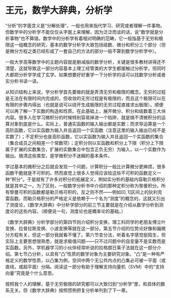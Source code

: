 # 王元，数学大辞典，分析学

“分析”的字面含义是“分解处理”，一般也用来指代学习、研究或者理解一件事物。但数学中的分析学不能仅仅从字面上来理解，因为泛泛而谈的话，说“数学就是分析事物”也不算错。数学中的分析学有着相对明确的范畴，它一般指基于无穷和极限这一组概念的研究，基本的数学分析学大致包括级数、微分和积分三个部分（但是微分方程之类已经形成了一套自己的方法的部分一般不算到数学分析学中）。

一般大学高等数学中的主题内容就是删减版的数学分析，关键是很多教材讲得还不清楚，这就导致这一部分内容基本上理工经管类的大学生都接触过分析学，但同时大都把分析学学成了玄学。如果想要好好重学一下分析学的话可以找数学分析或者实分析书读一读。

从知识结构上来说，学分析学首先要做的就是弄清无穷和极限的概念。无穷的过程是无法在有限时间内完成的，但收敛的无穷过程是有极限的，而且这个极限可以在有限的步骤内得出（也就是说可以绕开生成极限的无穷过程直接求出极限）。顺便可以再了解一下实数的构造和性质。在此基础上，展开微分、积分和级数着三大块内容。很多人在学习微积分的时候特别容易掉进一个陷阱，就是搞不清微积分的运算对象到底是什么。实际上，普通实函数的输入输出都是实数；而求导运算是一个高阶函数，它以实函数为输入并且返回一个实函数（注意这里的输入输出已经不是实数了）；不定积分也是高阶函数，它以实函数为输入并且返回一个实函数的集合（集合成员之间相差一个常数项）；定积分则以实函数和积分上下限（积分上下限属于扩展的实数集合，扩展的实数集合中包含正负无穷）为输入，以一个实数作为输出。搞清这些类型，是学微积分不迷糊的基本条件。

学过基本的微积分之后就会发现一个问题，计算积分一般比计算微分更麻烦，很多函数干脆就是不可积的。然而直觉上很多人觉得应该给这些不可积的函数定义一种“积分”。于是就有了许多对积分的拓展定义，例如实分析的基础内容勒贝格积分就是其中之一。为了区别，一般数学分析书中介绍的那种定积分称为黎曼积分。所有黎曼可积的函数都是勒贝格可积的，反之则不然——例如$[0,1]$区间上的狄利克雷函数。而勒贝格积分的严格定义是依赖于一个名为“测度”的概念的，这就又引出了测度论，《数学大辞典》中分析学部分的前三节主要就是在介绍从数学分析到测度论的这些内容。（顺便说一句，测度论也是概率论的基础。）

《数学大辞典》分析学部分的第四节则介绍积分变换，理工科同学的老朋友傅立叶变换、拉普拉斯变换、小波变换等就在这一部分。第五节介绍的位势论好像和偏微分方程有关，但这一部分我就看不懂了。第六节变分法，听着名字感觉挺陌生，但实际上主要思想很熟悉，就是求极值问题——只不过问题中的自变量不是实数而是实函数。另外，学机器学习的小伙伴经常听说的拉格朗日乘子法就在这一部分介绍。第七节凸分析，以具有“凸”性质的数学对象为主要研究对象。“凸”是一种有严格定义的数学性质，以凸集为例，空间中两个无公共内点的凸集必可被一平面（或直线，或超平面）分隔。阅读这一部分有助于理解支持向量机（SVM）中的“支持向量”究竟是个什么意思。

按照我个人的理解，基于无穷极限的研究都可以大致归到“分析学”里，和具体的数系无关。但《数学大辞典》按照惯例把复分析单列到了下一章。

